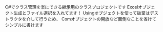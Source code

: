 C#でクラス管理を楽にできる継承用のクラスプロジェクトです
Excelオブジェクト生成とファイル選択を入れてます！
Usingオブジェクトを使って破棄はデストラクタを介して行うため、
Comオブジェクトの開放など面倒なことを省けてシンプルに書けます
